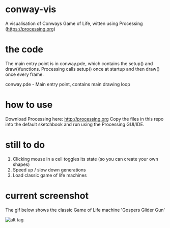 # conway-vis
A visualisation of Conways Game of Life, witten using Processing (https://processing.org)

# the code
The main entry point is in conway.pde, which contains the setup() and draw()functions. Processing calls setup() once at startup and then draw() once every frame.

conway.pde  - Main entry point, contains main drawing loop

# how to use
Download Processing here: http://processing.org
Copy the files in this repo into the default sketchbook and run using the Processing GUI/IDE.

# still to do 
1. Clicking mouse in a cell toggles its state (so you can create your own shapes)
2. Speed up / slow down generations
3. Load classic game of life machines

# current screenshot

The gif below shows the classic Game of Life machine 'Gospers Glider Gun'

![alt tag](http://i.imgur.com/3KTnnXO.gif)

